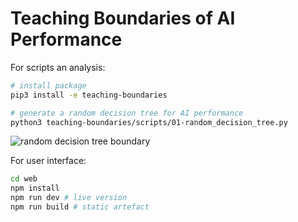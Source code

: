 # Teaching Boundaries of AI Performance

For scripts an analysis:

```bash
# install package 
pip3 install -e teaching-boundaries

# generate a random decision tree for AI performance
python3 teaching-boundaries/scripts/01-random_decision_tree.py
```

![random decision tree boundary](https://github.com/zouharvi/teaching-boundaries/assets/7661193/d3813cd7-e512-4cbc-874d-3544adb8cf17)

For user interface:

```bash
cd web
npm install
npm run dev # live version
npm run build # static artefact
```